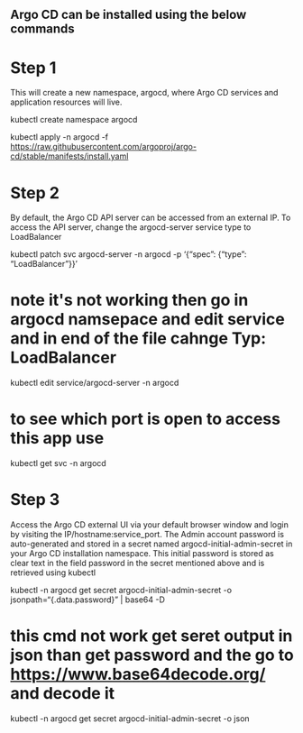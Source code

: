 ## Argo CD can be installed using the below commands
# Step 1
This will create a new namespace, argocd, where Argo CD services and application resources will live.

kubectl create namespace argocd

kubectl apply -n argocd -f https://raw.githubusercontent.com/argoproj/argo-cd/stable/manifests/install.yaml

# Step 2
By default, the Argo CD API server can be accessed from an external IP. To access the API server, change the argocd-server service type to LoadBalancer

kubectl patch svc argocd-server -n argocd -p ‘{“spec”: {“type”: “LoadBalancer”}}’

# note it's not working then go in argocd namsepace and edit service and in end of the file cahnge Typ: LoadBalancer

 kubectl edit service/argocd-server -n argocd

# to see which port is open to access this app use 

kubectl get svc -n argocd 


# Step 3
Access the Argo CD external UI via your default browser window and login by visiting the IP/hostname:service_port. The Admin account password is auto-generated and stored in a secret named argocd-initial-admin-secret in your Argo CD installation namespace. This initial password is stored as clear text in the field password in the secret mentioned above and is retrieved using kubectl

kubectl -n argocd get secret argocd-initial-admin-secret -o jsonpath=“{.data.password}” | base64 -D

# this cmd not work get seret output in json than get password and the go to https://www.base64decode.org/  and decode it 

kubectl -n argocd get secret argocd-initial-admin-secret -o json
